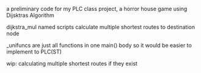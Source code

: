 a preliminary code for my PLC class project, a horror house game using Dijsktras Algorithm

dijkstra_mul named scripts calculate multiple shortest routes to destination node

_unifuncs are just all functions in one main() body so it would be easier to implement to PLC(ST)

wip:
calculating multiple shortest routes if they exist
